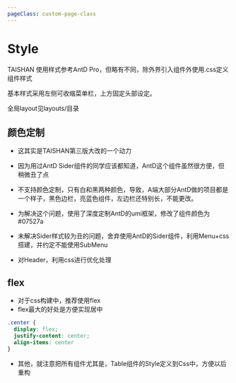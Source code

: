 ```yaml
---
pageClass: custom-page-class
---
```


# Style

TAISHAN 使用样式参考AntD Pro，但略有不同，除外界引入组件外使用.css定义组件样式

基本样式采用左侧可收缩菜单栏，上方固定头部设定。

全局layout见layouts/目录

## 颜色定制

* 这其实是TAISHAN第三版大改的一个动力

* 因为用过AntD Sider组件的同学应该都知道，AntD这个组件虽然很方便，但稍微丑了点

* 不支持颜色定制，只有白和黑两种颜色，导致，A端大部分AntD做的项目都是一个样子，黑色边栏，亮蓝色组件，左边栏还特别长，不能更改。

* 为解决这个问题，使用了深度定制AntD的umi框架，修改了组件颜色为 #07527a

* 未解决Sider样式较为丑的问题，舍弃使用AntD的Sider组件，利用Menu+css搭建，并约定不能使用SubMenu

* 对Header，利用css进行优化处理

## flex

* 对于css构建中，推荐使用flex
* flex最大的好处是方便实现居中

```css
.center {
  display: flex;
  justify-content: center;
  align-items: center
}
```
* 其他，就注意把所有组件尤其是，Table组件的Style定义到Css中，方便以后重构
